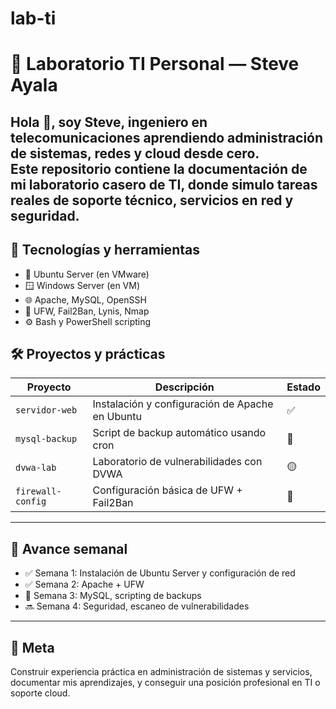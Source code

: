 # lab-ti
# 🧪 Laboratorio TI Personal — Steve Ayala

Hola 👋, soy Steve, ingeniero en telecomunicaciones aprendiendo administración de sistemas, redes y cloud desde cero.  
Este repositorio contiene la documentación de mi laboratorio casero de TI, donde simulo tareas reales de soporte técnico, servicios en red y seguridad.
---
## 🔧 Tecnologías y herramientas

- 🐧 Ubuntu Server (en VMware)
- 🪟 Windows Server (en VM)
- 🌐 Apache, MySQL, OpenSSH
- 🔐 UFW, Fail2Ban, Lynis, Nmap
- ⚙️ Bash y PowerShell scripting

## 🛠️ Proyectos y prácticas

| Proyecto | Descripción | Estado |
|----------|-------------|--------|
| `servidor-web` | Instalación y configuración de Apache en Ubuntu | ✅ |
| `mysql-backup` | Script de backup automático usando cron | 🔄 |
| `dvwa-lab` | Laboratorio de vulnerabilidades con DVWA | 🟡 |
| `firewall-config` | Configuración básica de UFW + Fail2Ban | 🔄 |

---

## 📆 Avance semanal

- ✅ Semana 1: Instalación de Ubuntu Server y configuración de red
- ✅ Semana 2: Apache + UFW
- 🔄 Semana 3: MySQL, scripting de backups
- 🔜 Semana 4: Seguridad, escaneo de vulnerabilidades

---

## 🚀 Meta

Construir experiencia práctica en administración de sistemas y servicios, documentar mis aprendizajes, y conseguir una posición profesional en TI o soporte cloud.

